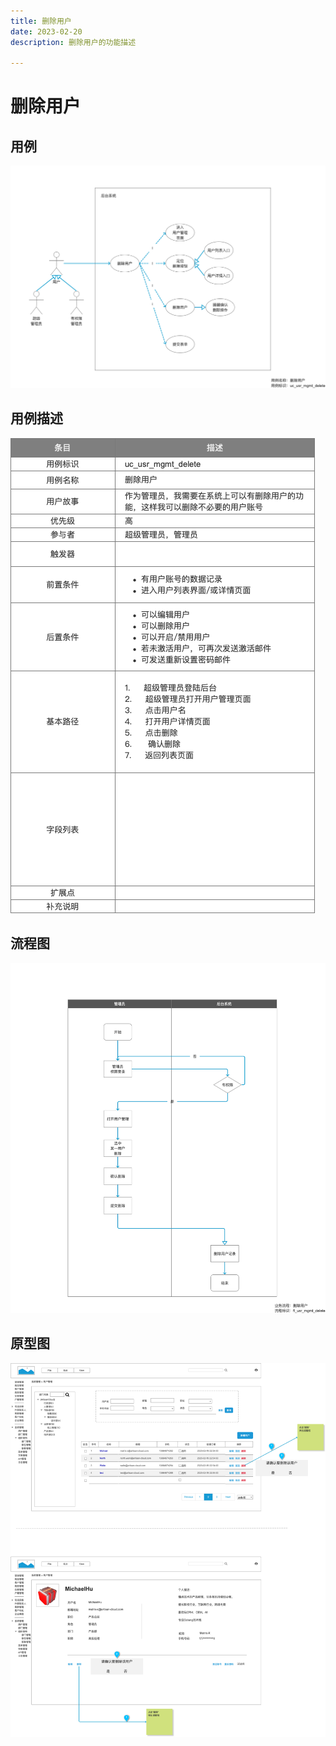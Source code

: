 ```yaml
---
title: 删除用户
date: 2023-02-20
description: 删除用户的功能描述

---
```


# 删除用户


## 用例

![](../../../images/uc_usr_mgmt_delete.png)

## 用例描述

![img.png](../../../images/uc_desc_usr_mgmt_delete.png)


## 流程图

![](../../../images/fl_usr_mgmt_delete.png)

## 原型图

![](../../../images/pt_usr_mgmt_delete.png)
